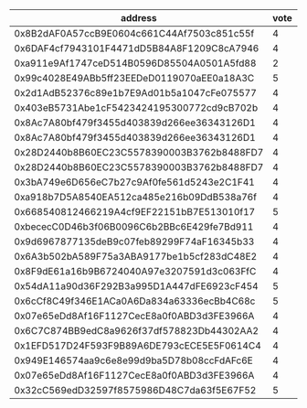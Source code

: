 address|vote|timestamp|signature
---|---|---|---
0x8B2dAF0A57ccB9E0604c661C44Af7503c851c55f|4|1611060122|0x09b572b6ea293cf2f0602974bf67090b82684f7260f223bc30ff28c607e52f846fcfbb3da3ccc462085f92c31c303420b9653a26211e540e830ea082dcd3b4a61b
0x6DAF4cf7943101F4471dD5B84A8F1209C8cA7946|4|1611060598|0xbab30bc95ea92083c4a5c0fc61654aa8f5fffcb0286b3b34ea1ec0db93fb4f3266d71e57e8bfa29249e7971dee2ca11abb3d4ea8d7f7c9877cad3ec9141a09331c
0xa911e9Af1747ceD514B0596D85504A0501A5fd88|2|1611070359|0x4cea6539df926dc3ce2886a53f33ce59fb2eaa9a7ccb4bcfe3d2ffcad7b22cba1691929940a9bcd5991abf6f16c51c5ae6a3893d2b206fde9b6b5edb63c2413e1c
0x99c4028E49ABb5ff23EEDeD0119070aEE0a18A3C|5|1611080807|0x64a3e3e8a8c72baa5a39d1aadf2029aba25d26d3170dedec70d4a244acd81f7c4ce06eee07cce1cc751c2e45f71b5f2c566ca90ffbbfee4f8d1548f72794752e1c
0x2d1AdB52376c89e1b7E9Ad01b5a1047cFe075577|4|1611084787|0x19ef50708cabb619d6421e7e0aa27e4ae4884895802be0047f3f3bf6ef0270bb7fa53c0fee64825ba1954a75ee310d87029c85c1241d69453e6f766afb04bab41b
0x403eB5731Abe1cF5423424195300772cd9cB702b|4|1611085164|0x95926501c43fc994c56a048869692c35ad8bf148a81fdb1cc86e25864fdd7b192a5fc1b058a6b601937724c661cfa4fbcc85129c288c3f85f7beff0e9040a4c01b
0x8Ac7A80bf479f3455d403839d266ee36343126D1|4|1611085385|0xd2f8c2fcdccc77dafe6c50d4d7653203c0f49acb19adf7fc1fbc6fea64dcf69477f2a9bc18aaf0af8774fa67351eb80b6ddb341e66779dba82c4d414464b622a1c
0x8Ac7A80bf479f3455d403839d266ee36343126D1|4|1611085673|0x4de4f86fa9c250dbbdb34f9f321dea806481142094812811d9ce949598a53a21021b4b4d3d8f8da782bec9bf770dabb9cbdd4e97580e98fb50b76968a9b6a0ba1c
0x28D2440b8B60EC23C5578390003B3762b8488FD7|4|1611085722|0xa7a575ba95a6808949215b6850843d634dbd2898b04be293a3fb45f7e621a5f96703640ab5444b9dae6e7e96df5220795ea048424dec7cad94bf9d663ace87dd1c
0x28D2440b8B60EC23C5578390003B3762b8488FD7|4|1611085855|0x20a8f3347e924c99ab5fbf2d9cd0296eecf9f453e751a92417fb9e9b29617b754646078eebeb20cad35c7fd5d221bc876ce8a85a8120f76ab050ea3d6257d4ed1b
0x3bA749e6D656eC7b27c9Af0fe561d5243e2C1F41|4|1611085925|0xb2fa55b15dfd3faf385c92bdf16b4250b8cb96c5ff86d3b8606c2c0d5748ebd721b00c068ab71012d9ff4fea29e6406308d979bfe818dbc3a37c45385107448d1c
0xa918b7D5A8540EA512ca485e216b09DdB538a76f|4|1611095208|0x4b1775d8cfe7fe26a9b8e7b8737bcc662cd0dcd7b08c6209206a2651b7e5f19c3e5c1707684ff3c4fc067aa72e81eeaf5933825649d42e354c3ee185f403d4c01b
0x668540812466219A4cf9EF22151bB7E513010f17|5|1611124960|0x55d680de4c0671d71cc06622b2bc3cf08ebc8cbc674b1fbb9992e7b1a37e500e3e9b580f46091b5f7ae98b931d70a8e71bbd0de5acb4370b816716a48f0cbd2c1b
0xbececC0D46b3f06B0096C6b2BBc6E429fe7Bd911|4|1611125852|0xb661ab687617ba95e606b557bd545501f75c9aedcbb49d476d6631700567f5ad57410c4af5c7b714ff6295bcee4b6682975937d822adc0811e6533f19525b6ef1b
0x9d6967877135deB9c07feb89299F74aF16345b33|4|1611137337|0xf811a902a732afc24dced4f24645936bbeb38c3c002d3018099d7f3c78b4e56e1fe4ac2d8f651f94ff333bf3c9a8091e48171d6182bd7c9d1ec5b1234206ac471b
0x6A3b502bA589F75a3ABA9177be1b5cf283dC48E2|4|1611137393|0x9f928d4f4bfd986cf7037281f4eb573feae21f8232c34f653030e2ed4c0556c418e75abc7940319489662fefd24bdcb991bb145405c6a16acc617f185499c1251b
0x8F9dE61a16b9B6724040A97e3207591d3c063FfC|4|1611137407|0xe14cba8d3d1b024f479007e2f8539495b51a1db8d3a0795697b1e2c59aca99056e8270e6372ffe577ef764d56a7234b10b71d9960c9bd23a3e00ef2a83a60a7f1c
0x54dA11a90d36F292B3a995D1A447dFE6923cF454|5|1611139924|0x7dbdb7bdb5a81a6c826f55c2709fcb67f761668f66b140ff3661e16fc3afa7ed60a1243084d1c66a8bbcc406aed357db62f15245ed5750a31e5a05b14f80f47a1b
0x6cCf8C49f346E1ACa0A6Da834a63336ecBb4C68c|5|1611139990|0x857d0fecee970168e0a55e3c448a158844846c7dcdd54779eef861346f63e1407ebce7fb7677bc13526b59f1e3c11e06d8114530abfa5278cfa7b33a0370be821b
0x07e65eDd8Af16F1127CecE8a0f0ABD3d3FE3966A|4|1611141221|0x719057b6fc868fac150d37afdb1bc3d447bdbece9c8253cc524dfa9eb6751dc65b367ad9870a88db2771066d2893ba56beb39943fe8c2358cd2404f0f224e4761b
0x6C7C874BB9edC8a9626f37df578823Db44302AA2|4|1611141286|0x05f88e7c93bbab58d37ca109c23f6beaa9e71a4b61299f9431c12008ff7d19925bb0a45895b7897aa4d79eebcb92469553c84e21862feb31345223750940c28f1c
0x1EFD517D24F593F9B89A6DE793cECE5E5F0614C4|4|1611141322|0xb6f0791b95988ad4d851e56dc5f88ff26171bb618231d8b811f79b37a42a57f06af015c5e1c4392d01d64dd97393198a1e3388042817457f6dc43cfbc3d5a5c51c
0x949E146574aa9c6e8e99d9ba5D78b08ccFdAFc6E|4|1611141335|0x620cc4e39689995bdea0d53ff9d1d7f8b0ad6029dd7f6632ecf76ce42fc6a0557dd8e6c532f6ed506a6e65c699b25f17c1be690e0e4303493e36597d6f7619651b
0x07e65eDd8Af16F1127CecE8a0f0ABD3d3FE3966A|4|1611141396|0xccdc8267665b9b81db3ee1b154c5f371c2ab20b702812a9d58f1ea6bad1aad29087038f33fed61075d331fb3eb7e05ba29bc8811d0c15f1de5528d9a73c856f51c
0x32cC569edD32597f8575986D48C7da63f5E67F52|5|1611145217|0x53fecb55593be90c94e23cf9dbb411b5cf8c42f138cc765143b73a8f145047760dedc00ada8ac1b2c7f14a2ddb6f89bde83e6aa8e085e130b557c59776b870091b